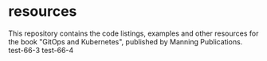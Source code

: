 # resources
This repository contains the code listings, examples and other resources for the book "GitOps and Kubernetes", published by Manning Publications.
test-66-3
test-66-4